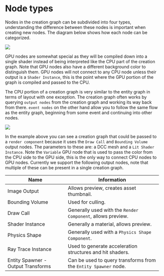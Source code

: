 # Node types

Nodes in the creation graph can be subdivided into four types, understanding the difference between these nodes is important when creating new nodes. The diagram below shows how each node can be categorized.

![](https://www.dropbox.com/s/h4uni5g7syk0zgn/tm_guide_creation_graph_node_types_graph.png?dl=1)


GPU nodes are somewhat special as they will be compiled down into a single shader instead of being interpreted like the CPU part of the creation graph. Note that GPU nodes also have a different background color to distinguish them. GPU nodes will not connect to any CPU node unless their output is a `Shader Instance`, this is the point where the GPU portion of the graph is compiled and passed to the CPU.

The CPU portion of a creation graph is very similar to the entity graph in terms of layout with one exception. The creation graph often works by querying `output nodes` from the creation graph and working its way back from there. `event nodes` on the other hand allow you to follow the same flow as the entity graph, beginning from some event and continuing into other nodes. 

![](https://www.dropbox.com/s/poi2rg73gttdixz/tm_guide_creation_graph_node_types_practical.png?dl=1)


In the example above you can see a creation graph that could be passed to a `render component` because it uses the `Draw Call` and `Bounding Volume` output nodes. The parameters to these are: a DCC mesh and a `Lit Shader Instance`. Note the `Variable` GPU node that is used to pass the color from the CPU side to the GPU side, this is the only way to connect CPU nodes to GPU nodes.
Currently we support the following output nodes, note that multiple of these can be present in a single creation graph.

| **Name**                           | **Information**                                                 |
| ---------------------------------- | --------------------------------------------------------------- |
| Image Output                       | Allows preview, creates asset thumbnail.                        |
| Bounding Volume                    | Used for culling.                                               |
| Draw Call                          | Generally used with the `Render Component`, allows preview.     |
| Shader Instance                    | Generally a material, allows preview.                           |
| Physics Shape                      | Generally used with a `Physics Shape Component`.                |
| Ray Trace Instance                 | Used to generate acceleration structures and hit shaders.       |
| Entity Spawner - Output Transforms | Can be used to query transforms from the `Entity Spawner` node. |